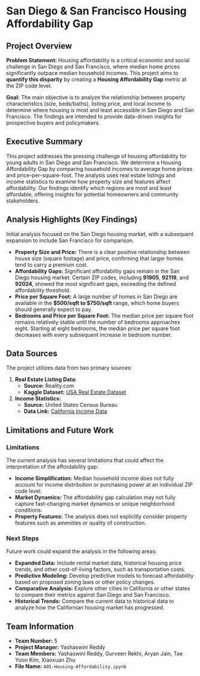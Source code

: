# San Diego & San Francisco Housing Affordability Gap

## Project Overview

**Problem Statement:**
Housing affordability is a critical economic and social challenge in San Diego and San Francisco, where median home prices significantly outpace median household incomes. This project aims to **quantify this disparity** by creating a **Housing Affordability Gap** metric at the ZIP code level.

**Goal:**
The main objective is to analyze the relationship between property characteristics (size, beds/baths), listing price, and local income to determine where housing is most and least accessible in San Diego and San Francisco. The findings are intended to provide data-driven insights for prospective buyers and policymakers.

## Executive Summary

This project addresses the pressing challenge of housing affordability for young adults in San Diego and San Francisco. We determine a Housing Affordability Gap by comparing household incomes to average home prices and price-per-square-foot. The analysis uses real estate listings and income statistics to examine how property size and features affect affordability. Our findings identify which regions are most and least affordable, offering insights for potential homeowners and community stakeholders.

## Analysis Highlights (Key Findings)

Initial analysis focused on the San Diego housing market, with a subsequent expansion to include San Francisco for comparison.

* **Property Size and Price:** There is a clear positive relationship between house size (square footage) and price, confirming that larger homes tend to carry a premium cost.
* **Affordability Gaps:** Significant affordability gaps remain in the San Diego housing market. Certain ZIP codes, including **91905**, **92119**, and **92024**, showed the most significant gaps, exceeding the defined affordability threshold.
* **Price per Square Foot:** A large number of homes in San Diego are available in the **\$500/sqft to \$750/sqft** range, which home buyers should generally expect to pay.
* **Bedrooms and Price per Square Foot:** The median price per square foot remains relatively stable until the number of bedrooms approaches eight. Starting at eight bedrooms, the median price per square foot decreases with every subsequent increase in bedroom number.

## Data Sources

The project utilizes data from two primary sources:

1.  **Real Estate Listing Data:**
    * **Source:** Reality.com
    * **Kaggle Dataset:** [USA Real Estate Dataset](https://www.kaggle.com/datasets/ahmedshahriarsakib/usa-real-estate-dataset)
2.  **Income Statistics:**
    * **Source:** United States Census Bureau
    * **Data Link:** [California Income Data](https://data.census.gov/table?q=california+income)

## Limitations and Future Work

### Limitations
The current analysis has several limitations that could affect the interpretation of the affordability gap:

* **Income Simplification:** Median household income does not fully account for income distribution or purchasing power at an individual ZIP code level.
* **Market Dynamics:** The affordability gap calculation may not fully capture fast-changing market dynamics or unique neighborhood conditions.
* **Property Features:** The analysis does not explicitly consider property features such as amenities or quality of construction.

### Next Steps
Future work could expand the analysis in the following areas:

* **Expanded Data:** Include rental market data, historical housing price trends, and other cost-of-living factors, such as transportation costs.
* **Predictive Modeling:** Develop predictive models to forecast affordability based on proposed zoning laws or other policy changes.
* **Comparative Analysis:** Explore other cities in California or other states to compare their metrics against San Diego and San Francisco.
* **Historical Trends:** Compare the current data to historical data to analyze how the Californian housing market has progressed.

## Team Information

* **Team Number:** 5
* **Project Manager:** Yashaswini Reddy
* **Team Members:** Yashaswini Reddy, Gurveen Rekhi, Aryan Jain, Tae Yoon Kim, Xiaoxuan Zhu
* **File Name:** `A05-Housing-Affordability.ipynb`
